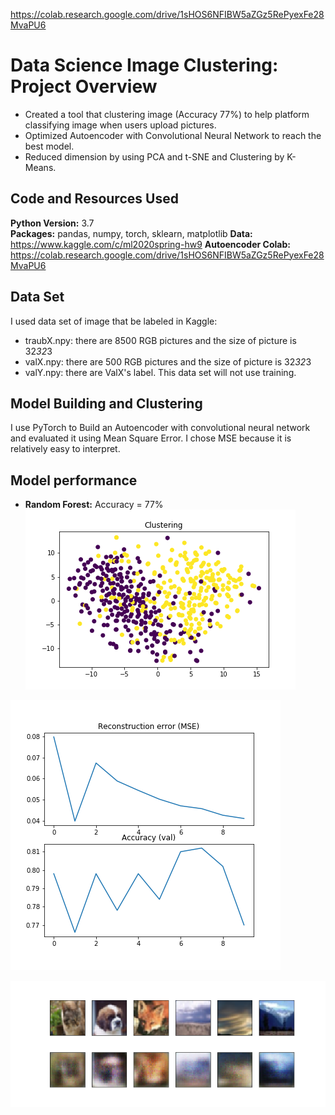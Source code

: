 https://colab.research.google.com/drive/1sHOS6NFIBW5aZGz5RePyexFe28MvaPU6
# Data Science Image Clustering: Project Overview
* Created a tool that clustering image (Accuracy 77%) to help platform classifying image when users upload pictures.
* Optimized Autoencoder with Convolutional Neural Network to reach the best model.
* Reduced dimension by using PCA and t-SNE and Clustering by K-Means.

## Code and Resources Used
**Python Version:** 3.7  
**Packages:** pandas, numpy, torch, sklearn, matplotlib
**Data:** https://www.kaggle.com/c/ml2020spring-hw9
**Autoencoder Colab:** https://colab.research.google.com/drive/1sHOS6NFIBW5aZGz5RePyexFe28MvaPU6

## Data Set
I used data set of image that be labeled in Kaggle:
* traubX.npy: there are 8500 RGB pictures and the size of picture is 32*32*3
* valX.npy: there are 500 RGB pictures and the size of picture is 32*32*3
* valY.npy: there are ValX's label. This data set will not use training.    

## Model Building and Clustering
I use PyTorch to Build an Autoencoder with convolutional neural network and evaluated it using Mean Square Error. I chose MSE because it is relatively easy to interpret.  
   

## Model performance
 * **Random Forest:** Accuracy = 77%  
![alt text](https://github.com/ILing82816/ds_image_clustering_proj/blob/master/Figure/Clustering.png)   
 
![alt text](https://github.com/ILing82816/ds_image_clustering_proj/blob/master/Figure/accuracy.png)  
 
![alt text](https://github.com/ILing82816/ds_image_clustering_proj/blob/master/Figure/compare_ori_and_reconstruct.png)  
  
